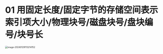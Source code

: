# 01 用固定长度/固定字节的存储空间表示索引项大小/物理块号/磁盘块号/盘块编号/块号长

<img src="https://cvp.oss-cn-shanghai.aliyuncs.com/picgo/202401291132279.png" alt="image-20240129113214152" style="zoom: 50%;" />



# 
